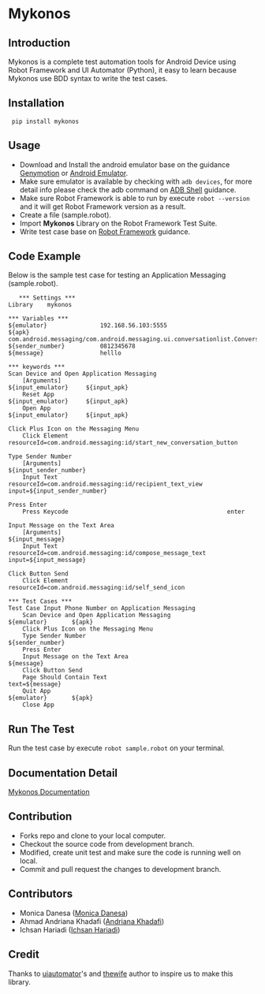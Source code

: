 Mykonos
==================================================

Introduction
------------
Mykonos is a complete test automation tools for Android Device using Robot Framework and UI Automator (Python), it easy to learn because Mykonos use BDD syntax to write the test cases.

Installation
------------

     pip install mykonos

Usage
-----
 * Download and Install the android emulator base on the guidance [Genymotion](https://www.genymotion.com/) or [Android Emulator](https://github.com/codepath/android_guides/wiki/Installing-Android-SDK-Tools).
 * Make sure emulator is available by checking with `adb devices`, for more detail info please check the adb command on [ADB Shell](http://adbshell.com/commands/adb-devices) guidance.
 * Make sure Robot Framework is able to run by execute `robot --version` and it will get Robot Framework version as a result.
 * Create a file (sample.robot).
 * Import __Mykonos__ Library on the Robot Framework Test Suite.
 * Write test case base on [Robot Framework](http://robotframework.org/robotframework/latest/RobotFrameworkUserGuide.html#libdoc) guidance.

Code Example
-----
Below is the sample test case for testing an Application Messaging (sample.robot).


       *** Settings ***
    Library    mykonos

    *** Variables ***
    ${emulator}               192.168.56.103:5555
    ${apk}                    com.android.messaging/com.android.messaging.ui.conversationlist.ConversationListActivity
    ${sender_number}          0812345678
    ${message}                helllo

    *** keywords ***
    Scan Device and Open Application Messaging
        [Arguments]                                               ${input_emulator}     ${input_apk}
        Reset App                                                 ${input_emulator}     ${input_apk}
        Open App                                                  ${input_emulator}     ${input_apk}

    Click Plus Icon on the Messaging Menu
        Click Element                                             resourceId=com.android.messaging:id/start_new_conversation_button

    Type Sender Number
        [Arguments]                                               ${input_sender_number}
        Input Text                                                resourceId=com.android.messaging:id/recipient_text_view     input=${input_sender_number}

    Press Enter
        Press Keycode                                             enter

    Input Message on the Text Area
        [Arguments]                                               ${input_message}
        Input Text                                                resourceId=com.android.messaging:id/compose_message_text      input=${input_message}

    Click Button Send
        Click Element                                             resourceId=com.android.messaging:id/self_send_icon

    *** Test Cases ***
    Test Case Input Phone Number on Application Messaging
        Scan Device and Open Application Messaging                ${emulator}       ${apk}
        Click Plus Icon on the Messaging Menu
        Type Sender Number                                        ${sender_number}
        Press Enter
        Input Message on the Text Area                            ${message}
        Click Button Send
        Page Should Contain Text                                  text=${message}
        Quit App                                                  ${emulator}       ${apk}
        Close App

Run The Test
------------
Run the test case by execute `robot sample.robot` on your terminal.

Documentation Detail
--------------------
[Mykonos Documentation](https://mykonos.readthedocs.io/)

Contribution
-------------
* Forks repo and clone to your local computer.
* Checkout the source code from development branch.
* Modified, create unit test and make sure the code is running well on local.
* Commit and pull request the changes to development branch.

Contributors
-------------
 * Monica Danesa ([Monica Danesa](https://github.com/monicadanesa)) <br />
 * Ahmad Andriana Khadafi ([Andriana Khadafi](https://github.com/d4f1))
 * Ichsan Hariadi ([Ichsan Hariadi](https://github.com/pythonjokeun))

Credit
-------------
Thanks to [uiautomator](https://github.com/xiaocong/uiautomator)'s and [thewife](https://github.com/pythonjokeun/thewife) author to inspire us to make this library.
